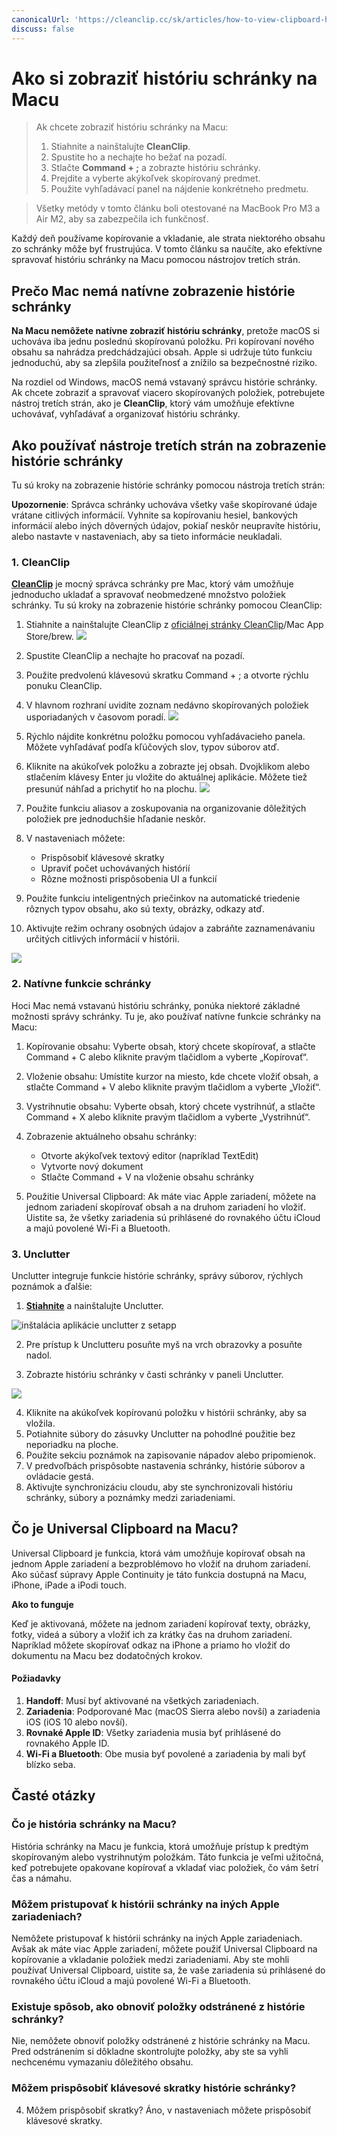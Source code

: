 ```yaml
---
canonicalUrl: 'https://cleanclip.cc/sk/articles/how-to-view-clipboard-history-on-mac'
discuss: false
---
```


# Ako si zobraziť históriu schránky na Macu

> Ak chcete zobraziť históriu schránky na Macu:
>
>   1. Stiahnite a nainštalujte **CleanClip**.
>   2. Spustite ho a nechajte ho bežať na pozadí.
>   3. Stlačte **Command + ;** a zobrazte históriu schránky.
>   4. Prejdite a vyberte akýkoľvek skopírovaný predmet.
>   5. Použite vyhľadávací panel na nájdenie konkrétneho predmetu.

> Všetky metódy v tomto článku boli otestované na MacBook Pro M3 a Air M2, aby sa zabezpečila ich funkčnosť.

Každý deň používame kopírovanie a vkladanie, ale strata niektorého obsahu zo schránky môže byť frustrujúca. V tomto článku sa naučíte, ako efektívne spravovať históriu schránky na Macu pomocou nástrojov tretích strán.

## Prečo Mac nemá natívne zobrazenie histórie schránky

**Na Macu nemôžete natívne zobraziť históriu schránky**, pretože macOS si uchováva iba jednu poslednú skopírovanú položku. Pri kopírovaní nového obsahu sa nahrádza predchádzajúci obsah. Apple si udržuje túto funkciu jednoduchú, aby sa zlepšila použiteľnosť a znížilo sa bezpečnostné riziko.

Na rozdiel od Windows, macOS nemá vstavaný správcu histórie schránky. Ak chcete zobraziť a spravovať viacero skopírovaných položiek, potrebujete nástroj tretích strán, ako je **CleanClip**, ktorý vám umožňuje efektívne uchovávať, vyhľadávať a organizovať históriu schránky.

## Ako používať nástroje tretích strán na zobrazenie histórie schránky

Tu sú kroky na zobrazenie histórie schránky pomocou nástroja tretích strán:

**Upozornenie**: Správca schránky uchováva všetky vaše skopírované údaje vrátane citlivých informácií. Vyhnite sa kopírovaniu hesiel, bankových informácií alebo iných dôverných údajov, pokiaľ neskôr neupravíte históriu, alebo nastavte v nastaveniach, aby sa tieto informácie neukladali.

### 1. CleanClip

**[CleanClip](https://cleanclip.cc)** je mocný správca schránky pre Mac, ktorý vám umožňuje jednoducho ukladať a spravovať neobmedzené množstvo položiek schránky. Tu sú kroky na zobrazenie histórie schránky pomocou CleanClip:

1. Stiahnite a nainštalujte CleanClip z [oficiálnej stránky CleanClip](https://cleanclip.cc)/Mac App Store/brew.
![](/images/download_cleanclip.png)

2. Spustite CleanClip a nechajte ho pracovať na pozadí.

3. Použite predvolenú klávesovú skratku Command + ; a otvorte rýchlu ponuku CleanClip.

4. V hlavnom rozhraní uvidíte zoznam nedávno skopírovaných položiek usporiadaných v časovom poradí.
![](/images/mac_clipboard_manager_cleanclip_copied_lists.png)

5. Rýchlo nájdite konkrétnu položku pomocou vyhľadávacieho panela. Môžete vyhľadávať podľa kľúčových slov, typov súborov atď.

6. Kliknite na akúkoľvek položku a zobrazte jej obsah. Dvojklikom alebo stlačením klávesy Enter ju vložite do aktuálnej aplikácie. Môžete tiež presunúť náhľad a prichytiť ho na plochu.
![](/images/cleanclip_preview.png)

7. Použite funkciu aliasov a zoskupovania na organizovanie dôležitých položiek pre jednoduchšie hľadanie neskôr.

8. V nastaveniach môžete:
   - Prispôsobiť klávesové skratky
   - Upraviť počet uchovávaných histórií
   - Rôzne možnosti prispôsobenia UI a funkcií

9. Použite funkciu inteligentných priečinkov na automatické triedenie rôznych typov obsahu, ako sú texty, obrázky, odkazy atď.

10. Aktivujte režim ochrany osobných údajov a zabráňte zaznamenávaniu určitých citlivých informácií v histórii.

![](/images/blogs/theme.png)

### 2. Natívne funkcie schránky

Hoci Mac nemá vstavanú históriu schránky, ponúka niektoré základné možnosti správy schránky. Tu je, ako používať natívne funkcie schránky na Macu:

1. Kopírovanie obsahu: Vyberte obsah, ktorý chcete skopírovať, a stlačte Command + C alebo kliknite pravým tlačidlom a vyberte „Kopírovať“.

2. Vloženie obsahu: Umístite kurzor na miesto, kde chcete vložiť obsah, a stlačte Command + V alebo kliknite pravým tlačidlom a vyberte „Vložiť“.

3. Vystrihnutie obsahu: Vyberte obsah, ktorý chcete vystrihnúť, a stlačte Command + X alebo kliknite pravým tlačidlom a vyberte „Vystrihnúť“.

4. Zobrazenie aktuálneho obsahu schránky:
   - Otvorte akýkoľvek textový editor (napríklad TextEdit)
   - Vytvorte nový dokument
   - Stlačte Command + V na vloženie obsahu schránky

5. Použitie Universal Clipboard: Ak máte viac Apple zariadení, môžete na jednom zariadení skopírovať obsah a na druhom zariadení ho vložiť. Uistite sa, že všetky zariadenia sú prihlásené do rovnakého účtu iCloud a majú povolené Wi-Fi a Bluetooth.

### 3. Unclutter

Unclutter integruje funkcie histórie schránky, správy súborov, rýchlych poznámok a ďalšie:

1. **[Stiahnite](https://apps.apple.com/us/app/unclutter/id577085396?mt=12)** a nainštalujte Unclutter.

![inštalácia aplikácie unclutter z setapp](/images/clipboard_manager_unclutter_download.png)

2. Pre prístup k Unclutteru posuňte myš na vrch obrazovky a posuňte nadol.

3. Zobrazte históriu schránky v časti schránky v paneli Unclutter.

![](/images/unclutter%20clipboard%20history.png)

4. Kliknite na akúkoľvek kopírovanú položku v histórii schránky, aby sa vložila.
5. Potiahnite súbory do zásuvky Unclutter na pohodlné použitie bez neporiadku na ploche.
6. Použite sekciu poznámok na zapisovanie nápadov alebo pripomienok.
7. V predvoľbách prispôsobte nastavenia schránky, histórie súborov a ovládacie gestá.
8. Aktivujte synchronizáciu cloudu, aby ste synchronizovali históriu schránky, súbory a poznámky medzi zariadeniami.

## Čo je Universal Clipboard na Macu?

Universal Clipboard je funkcia, ktorá vám umožňuje kopírovať obsah na jednom Apple zariadení a bezproblémovo ho vložiť na druhom zariadení. Ako súčasť súpravy Apple Continuity je táto funkcia dostupná na Macu, iPhone, iPade a iPodi touch.

**Ako to funguje**

Keď je aktivovaná, môžete na jednom zariadení kopírovať texty, obrázky, fotky, videá a súbory a vložiť ich za krátky čas na druhom zariadení. Napríklad môžete skopírovať odkaz na iPhone a priamo ho vložiť do dokumentu na Macu bez dodatočných krokov.

#### **Požiadavky**

1. **Handoff**: Musí byť aktivované na všetkých zariadeniach.
2. **Zariadenia**: Podporované Mac (macOS Sierra alebo novší) a zariadenia iOS (iOS 10 alebo novší).
3. **Rovnaké Apple ID**: Všetky zariadenia musia byť prihlásené do rovnakého Apple ID.
4. **Wi-Fi a Bluetooth**: Obe musia byť povolené a zariadenia by mali byť blízko seba.

## Časté otázky

### Čo je história schránky na Macu?

História schránky na Macu je funkcia, ktorá umožňuje prístup k predtým skopírovaným alebo vystrihnutým položkám. Táto funkcia je veľmi užitočná, keď potrebujete opakovane kopírovať a vkladať viac položiek, čo vám šetrí čas a námahu.

### Môžem pristupovať k histórii schránky na iných Apple zariadeniach?

Nemôžete pristupovať k histórii schránky na iných Apple zariadeniach. Avšak ak máte viac Apple zariadení, môžete použiť Universal Clipboard na kopírovanie a vkladanie položiek medzi zariadeniami. Aby ste mohli používať Universal Clipboard, uistite sa, že vaše zariadenia sú prihlásené do rovnakého účtu iCloud a majú povolené Wi-Fi a Bluetooth.

### Existuje spôsob, ako obnoviť položky odstránené z histórie schránky?

Nie, nemôžete obnoviť položky odstránené z histórie schránky na Macu. Pred odstránením si dôkladne skontrolujte položky, aby ste sa vyhli nechcenému vymazaniu dôležitého obsahu.

### Môžem prispôsobiť klávesové skratky histórie schránky?

4. Môžem prispôsobiť skratky?
   Áno, v nastaveniach môžete prispôsobiť klávesové skratky.
